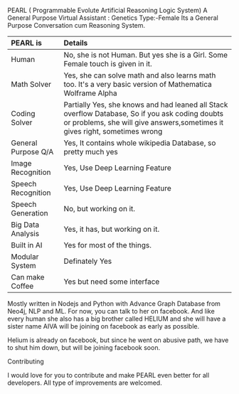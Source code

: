 PEARL ( Programmable Evolute Artificial Reasoning Logic System) A General Purpose Virtual Assistant : Genetics Type:-Female
Its a General Purpose Conversation cum Reasoning System.


| PEARL is            | Details              |
| :---                | :---                 |
| Human               | No, she is not Human. But yes she is a Girl. Some Female touch is given in it. |
| Math Solver         | Yes, she can solve math and also learns math too. It's a very basic version of Mathematica Wolframe Alpha  |
| Coding Solver       | Partially Yes, she knows and had leaned all Stack overflow Database, So if you ask coding doubts or problems, she will give answers,sometimes it gives right, sometimes wrong |
| General Purpose Q/A | Yes, It contains whole wikipedia Database, so pretty much yes |
| Image Recognition   | Yes, Use Deep Learning Feature  |
| Speech Recognition  | Yes, Use Deep Learning Feature  |
| Speech Generation   | No, but working on it. |
| Big Data Analysis   | Yes, it has, but working on it. |
| Built in AI         | Yes for most of the things.  |
| Modular System      | Definately Yes  |
| Can make Coffee     | Yes but need some interface |

Mostly written in Nodejs and Python with Advance Graph Database from Neo4j, NLP and ML. For now, you can talk to her on facebook. And like every human she also has a big brother called HELIUM and she will have a sister name AIVA will be joining on facebook as early as possible.

Helium is already on facebook, but since he went on abusive path, we have to shut him down, but will be joining facebook soon.

Contributing

I would love for you to contribute and make PEARL even better for all developers. All type of improvements are welcomed.
